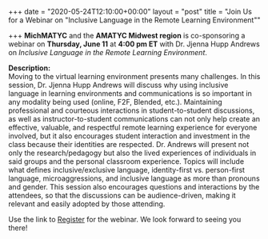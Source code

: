 +++
date = "2020-05-24T12:10:00+00:00"
layout = "post"
title = "Join Us for a Webinar on "Inclusive Language in the Remote Learning Environment""

+++
<b>MichMATYC</b> and the <b>AMATYC Midwest region</b> is co-sponsoring a webinar on <b>Thursday, June 11</b> at <b>4:00 pm ET</b> with Dr. Jjenna Hupp Andrews on <i>Inclusive Language in the Remote Learning Environment</i>.</br>

<b>Description:</b></br>
Moving to the virtual learning environment presents many challenges. In this session, Dr. Jjenna Hupp Andrews will discuss why using inclusive language in learning environments and communications is so important in any modality being used (online, F2F, Blended, etc.). Maintaining professional and courteous interactions in student-to-student discussions, as well as instructor-to-student communications can not only help create an effective, valuable, and respectful remote learning experience for everyone involved, but it also encourages student interaction and investment in the class because their identities are respected. Dr. Andrews will present not only the research/pedagogy but also the lived experiences of individuals in said groups and the personal classroom experience. Topics will include what defines inclusive/exclusive language, identity-first vs. person-first language, microaggressions, and inclusive language as more than pronouns and gender. This session also encourages questions and interactions by the attendees, so that the discussions can be audience-driven, making it relevant and easily adopted by those attending.</br>

Use the link to <a href="http://bit.ly/signup4june11">Register</a> for the webinar. We look forward to seeing you there!
